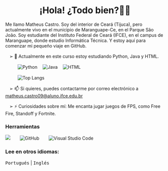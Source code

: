 <h1 align="center"> ¡Hola! ¿Todo bien?👋🏼</h1>
Me llamo Matheus Castro. Soy del interior de Ceará (Tijuca), pero actualmente vivo en el municipio de Maranguape-Ce, en el Parque São João. Soy estudiante del Instituto Federal de Ceará (IFCE), en el campus de Maranguape, donde estudio Informática Técnica. Y estoy aquí para comenzar mi pequeño viaje en GitHub.

ㅤ➢ 🌱 Actualmente en este curso estoy estudiando Python, Java y HTML.

ㅤㅤㅤ![Python](https://img.shields.io/badge/python-3670A0?style=for-the-badge&logo=python&logoColor=ffdd54)
ㅤ![Java](https://img.shields.io/badge/java-%23ED8B00.svg?style=for-the-badge&logo=openjdk&logoColor=white)
ㅤ![HTML](https://img.shields.io/badge/html-%23E34F26.svg?style=for-the-badge&logo=html5&logoColor=white)

ㅤㅤㅤ![Top Langs](https://github-readme-stats.vercel.app/api/top-langs/?username=teuzzcastro&hide_progress=true)

ㅤ➢ 📫 Si quieres, puedes contactarme por correo electrónico a matheus.castro09@aluno.ifce.edu.br

ㅤ➢ ⚡ Curiosidades sobre mí: Me encanta jugar juegos de FPS, como Free Fire, Standoff y Fortnite.

### Herramientas

![](https://img.shields.io/badge/Samsung-Galaxy_A55-999999?style=for-the-badge&logo=f-droid&logoColor=white)
ㅤㅤ![GitHub](https://img.shields.io/badge/github-%23181717.svg?style=for-the-badge&logo=github&logoColor=white)
ㅤㅤ![Visual Studio Code](https://img.shields.io/badge/Visual%20Studio%20Code-0078d7.svg?style=for-the-badge&logo=visual-studio-code&logoColor=white)

### Lee en otros idiomas:
<kbd>Portugués</kbd> | <kbd>Inglés</kbd>
